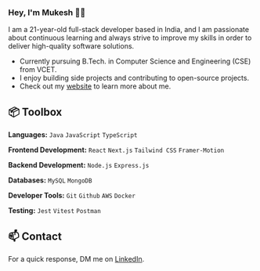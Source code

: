 ### Hey, I'm Mukesh 👋🏼</h1>
 
I am a 21-year-old full-stack developer based in India, and I am passionate about continuous learning and always strive to improve my skills in order to deliver high-quality software solutions. 
- Currently pursuing B.Tech. in Computer Science and Engineering (CSE) from VCET.
- I enjoy building side projects and contributing to open-source projects.
- Check out my [website](https://mukeshbilla.vercel.app/) to learn more about me.

## 📦 Toolbox

**Languages:** `Java` `JavaScript` `TypeScript`

**Frontend Development:** `React` `Next.js` `Tailwind CSS` `Framer-Motion`

**Backend Development:** `Node.js` `Express.js` 
 
**Databases:** `MySQL` `MongoDB`

**Developer Tools:** `Git` `Github` `AWS` `Docker`

**Testing:** `Jest` `Vitest` `Postman`

## 📫 Contact

 For a quick response, DM me on [LinkedIn](https://linkedin.com/in/mukeshbilla/). 
